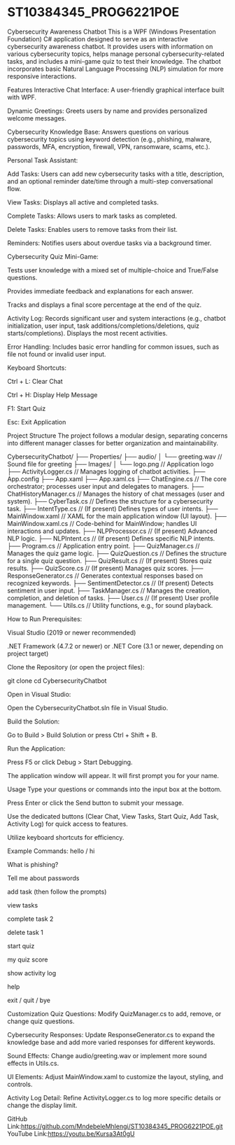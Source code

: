# ST10384345_PROG6221POE
Cybersecurity Awareness Chatbot
This is a WPF (Windows Presentation Foundation) C# application designed to serve as an interactive cybersecurity awareness chatbot. It provides users with information on various cybersecurity topics, helps manage personal cybersecurity-related tasks, and includes a mini-game quiz to test their knowledge. The chatbot incorporates basic Natural Language Processing (NLP) simulation for more responsive interactions.

Features
Interactive Chat Interface: A user-friendly graphical interface built with WPF.

Dynamic Greetings: Greets users by name and provides personalized welcome messages.

Cybersecurity Knowledge Base: Answers questions on various cybersecurity topics using keyword detection (e.g., phishing, malware, passwords, MFA, encryption, firewall, VPN, ransomware, scams, etc.).

Personal Task Assistant:

Add Tasks: Users can add new cybersecurity tasks with a title, description, and an optional reminder date/time through a multi-step conversational flow.

View Tasks: Displays all active and completed tasks.

Complete Tasks: Allows users to mark tasks as completed.

Delete Tasks: Enables users to remove tasks from their list.

Reminders: Notifies users about overdue tasks via a background timer.

Cybersecurity Quiz Mini-Game:

Tests user knowledge with a mixed set of multiple-choice and True/False questions.

Provides immediate feedback and explanations for each answer.

Tracks and displays a final score percentage at the end of the quiz.

Activity Log: Records significant user and system interactions (e.g., chatbot initialization, user input, task additions/completions/deletions, quiz starts/completions). Displays the most recent activities.

Error Handling: Includes basic error handling for common issues, such as file not found or invalid user input.

Keyboard Shortcuts:

Ctrl + L: Clear Chat

Ctrl + H: Display Help Message

F1: Start Quiz

Esc: Exit Application

Project Structure
The project follows a modular design, separating concerns into different manager classes for better organization and maintainability.

CybersecurityChatbot/
├── Properties/
├── audio/
│   └── greeting.wav          // Sound file for greeting
├── Images/
│   └── logo.png              // Application logo
├── ActivityLogger.cs         // Manages logging of chatbot activities.
├── App.config
├── App.xaml
├── App.xaml.cs
├── ChatEngine.cs             // The core orchestrator; processes user input and delegates to managers.
├── ChatHistoryManager.cs     // Manages the history of chat messages (user and system).
├── CyberTask.cs              // Defines the structure for a cybersecurity task.
├── IntentType.cs             // (If present) Defines types of user intents.
├── MainWindow.xaml           // XAML for the main application window (UI layout).
├── MainWindow.xaml.cs        // Code-behind for MainWindow; handles UI interactions and updates.
├── NLPProcessor.cs           // (If present) Advanced NLP logic.
├── NLPIntent.cs              // (If present) Defines specific NLP intents.
├── Program.cs                // Application entry point.
├── QuizManager.cs            // Manages the quiz game logic.
├── QuizQuestion.cs           // Defines the structure for a single quiz question.
├── QuizResult.cs             // (If present) Stores quiz results.
├── QuizScore.cs              // (If present) Manages quiz scores.
├── ResponseGenerator.cs      // Generates contextual responses based on recognized keywords.
├── SentimentDetector.cs      // (If present) Detects sentiment in user input.
├── TaskManager.cs            // Manages the creation, completion, and deletion of tasks.
├── User.cs                   // (If present) User profile management.
└── Utils.cs                  // Utility functions, e.g., for sound playback.

How to Run
Prerequisites:

Visual Studio (2019 or newer recommended)

.NET Framework (4.7.2 or newer) or .NET Core (3.1 or newer, depending on project target)

Clone the Repository (or open the project files):

git clone <your-repository-url>
cd CybersecurityChatbot

Open in Visual Studio:

Open the CybersecurityChatbot.sln file in Visual Studio.

Build the Solution:

Go to Build > Build Solution or press Ctrl + Shift + B.

Run the Application:

Press F5 or click Debug > Start Debugging.

The application window will appear. It will first prompt you for your name.

Usage
Type your questions or commands into the input box at the bottom.

Press Enter or click the Send button to submit your message.

Use the dedicated buttons (Clear Chat, View Tasks, Start Quiz, Add Task, Activity Log) for quick access to features.

Utilize keyboard shortcuts for efficiency.

Example Commands:
hello / hi

What is phishing?

Tell me about passwords

add task (then follow the prompts)

view tasks

complete task 2

delete task 1

start quiz

my quiz score

show activity log

help

exit / quit / bye

Customization
Quiz Questions: Modify QuizManager.cs to add, remove, or change quiz questions.

Cybersecurity Responses: Update ResponseGenerator.cs to expand the knowledge base and add more varied responses for different keywords.

Sound Effects: Change audio/greeting.wav or implement more sound effects in Utils.cs.

UI Elements: Adjust MainWindow.xaml to customize the layout, styling, and controls.

Activity Log Detail: Refine ActivityLogger.cs to log more specific details or change the display limit.

GitHub Link:https://github.com/MndebeleMhlengi/ST10384345_PROG6221POE.git
YouTube Link:https://youtu.be/Kursa3At0gU
